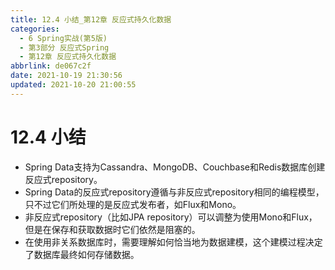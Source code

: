 ```yaml
---
title: 12.4 小结_第12章 反应式持久化数据
categories:
  - 6 Spring实战(第5版)
  - 第3部分 反应式Spring
  - 第12章 反应式持久化数据
abbrlink: de067c2f
date: 2021-10-19 21:30:56
updated: 2021-10-20 21:00:55
---
```

# 12.4 小结
- Spring Data支持为Cassandra、MongoDB、Couchbase和Redis数据库创建反应式repository。
- Spring Data的反应式repository遵循与非反应式repository相同的编程模型，只不过它们所处理的是反应式发布者，如Flux和Mono。
- 非反应式repository（比如JPA repository）可以调整为使用Mono和Flux，但是在保存和获取数据时它们依然是阻塞的。
- 在使用非关系数据库时，需要理解如何恰当地为数据建模，这个建模过程决定了数据库最终如何存储数据。
